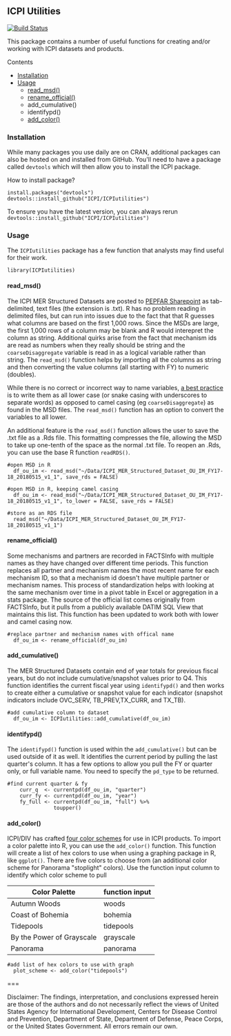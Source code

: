 ## ICPI Utilities

[![Build Status](https://travis-ci.org/ICPI/ICPIutilities.svg?branch=master)](https://travis-ci.org/ICPI/ICPIutilities)

This package contains a number of useful functions for creating and/or working with ICPI datasets and products.

Contents
- [Installation](https://github.com/ICPI/ICPIutilities#installation)
- [Usage](https://github.com/ICPI/ICPIutilities#usage)
  - [read_msd()](https://github.com/ICPI/ICPIutilities#read_msd)
  - [rename_official()](https://github.com/ICPI/ICPIutilities#rename_official)
  - add_cumulative()
  - identifypd()
  - [add_color()](https://github.com/ICPI/ICPIutilities#add_colord)

### Installation
While many packages you use daily are on CRAN, additional packages can also be hosted on and installed from GitHub. You'll need to have a package called `devtools` which will then allow you to install the ICPI package.

How to install package?
```
install.packages("devtools")
devtools::install_github("ICPI/ICPIutilities")
```
To ensure you have the latest version, you can always rerun `devtools::install_github("ICPI/ICPIutilities")`

### Usage

The `ICPIutilities` package has a few function that analysts may find useful for their work.

```
library(ICPIutilities)
```

#### read_msd()
The ICPI MER Structured Datasets are posted to [PEPFAR Sharepoint](https://www.pepfar.net/OGAC-HQ/icpi/Products/Forms/AllItems.aspx?RootFolder=%2FOGAC-HQ%2Ficpi%2FProducts%2FICPI%20Data%20Store%2FMER&FolderCTID=0x0120004DAC66286D0B8344836739DA850ACB95&View=%7B58E3102A-C027-4C66-A5C7-84FEBE208B3C%7D) as tab-delimited, text files (the extension is .txt). R has no problem reading in delimited files, but can run into issues due to the fact that that R guesses what columns are based on the first 1,000 rows. Since the MSDs are large, the first 1,000 rows of a column may be blank and R would interepret the column as string. Additional quirks arise from the fact that mechanism ids are read as numbers when they really should be string and the `coarseDisaggregate` variable is read in as a logical variable rather than string. The `read_msd()` function helps by importing all the columns as string and then converting the value columns (all starting with FY) to numeric (doubles).

While there is no correct or incorrect way to name variables, [a best practice](http://r-pkgs.had.co.nz/style.html) is to write them as all lower case (or snake casing with underscores to separate words) as opposed to camel casing (eg `coarseDisaggregate`) as found in the MSD files. The `read_msd()` function has an option to convert the variables to all lower.

An additional feature is the `read_msd()` function allows the user to save the .txt file as a .Rds file. This formatting compresses the file, allowing the MSD to take up one-tenth of the space as the normal .txt file. To reopen an .Rds, you can use the base R function `readRDS()`.

```
#open MSD in R
  df_ou_im <- read_msd("~/Data/ICPI_MER_Structured_Dataset_OU_IM_FY17-18_20180515_v1_1", save_rds = FALSE)

#open MSD in R, keeping camel casing
  df_ou_im <- read_msd("~/Data/ICPI_MER_Structured_Dataset_OU_IM_FY17-18_20180515_v1_1", to_lower = FALSE, save_rds = FALSE)

#store as an RDS file
  read_msd("~/Data/ICPI_MER_Structured_Dataset_OU_IM_FY17-18_20180515_v1_1")
```

#### rename_official()

Some mechanisms and partners are recorded in FACTSInfo with multiple names as they have changed over different time periods. This function replaces all partner and mechanism names the most recent name for each mechanism ID, so that a mechanism id doesn't have multiple partner or mechanism names. This process of standardization helps with looking at the same mechanism over time in a pivot table in Excel or aggregation in a stats package. The source of the official list comes originally from FACTSInfo, but it pulls from a publicly available DATIM SQL View that maintains this list. This function has been updated to work both with lower and camel casing now.

```
#replace partner and mechanism names with offical name
  df_ou_im <- rename_official(df_ou_im)
```

#### add_cumulative()

The MER Structured Datasets contain end of year totals for previous fiscal years, but do not include cumulative/snapshot values prior to Q4. This function identifies the current fiscal year using `identifypd()` and then works to create either a cumulative or snapshot value for each indicator (snapshot indicators include OVC_SERV, TB_PREV,TX_CURR, and TX_TB).

```
#add cumulative column to dataset
  df_ou_im <- ICPIutilities::add_cumulative(df_ou_im)
```
#### identifypd()

The `identifypd()` function is used within the `add_cumulative()` but can be used outside of it as well. It identifies the current period by pulling the last quarter's column. It has a few options to allow you pull the FY or quarter only, or full variable name. You need to specify the `pd_type` to be returned.

```
#find current quarter & fy
  	curr_q  <- currentpd(df_ou_im, "quarter")
  	curr_fy <- currentpd(df_ou_im, "year")
  	fy_full <- currentpd(df_ou_im, "full") %>%
  	           toupper()
```

#### add_color()

ICPI/DIV has crafted [four color schemes](https://github.com/ICPI/DIV/blob/master/Color_Palettes/ICPI_Color_Palette.pdf) for use in ICPI products. To import a color palette into R, you can use the `add_color()` function. This function will create a list of hex colors to use when using a graphing package in R, like `ggplot()`. There are five colors to choose from (an additional color scheme for Panorama "stoplight" colors). Use the function input column to identify which color scheme to pull

| Color Palette             | function input |
|---------------------------|----------------|
| Autumn Woods              | woods          |
| Coast of Bohemia          | bohemia        |
| Tidepools                 | tidepools      |
| By the Power of Grayscale | grayscale      |
| Panorama                  | panorama       |

```
#add list of hex colors to use with graph
  plot_scheme <- add_color("tidepools")
```  

===

Disclaimer: The findings, interpretation, and conclusions expressed herein are those of the authors and do not necessarily reflect the views of United States Agency for International Development, Centers for Disease Control and Prevention, Department of State, Department of Defense, Peace Corps, or the United States Government. All errors remain our own.
